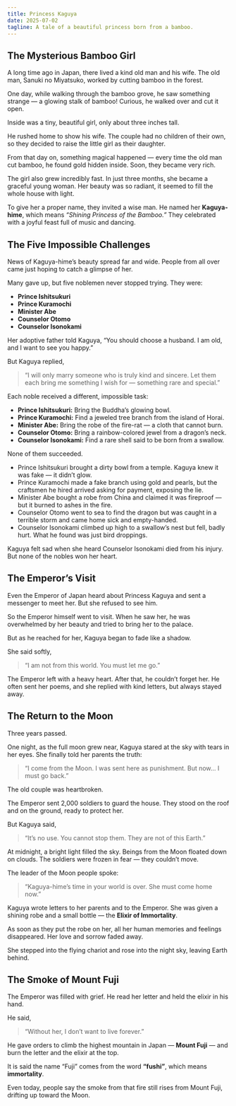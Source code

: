 ```yaml
---
title: Princess Kaguya
date: 2025-07-02
tagline: A tale of a beautiful princess born from a bamboo.
---
```


## The Mysterious Bamboo Girl

A long time ago in Japan, there lived a kind old man and his wife. The old man, Sanuki no Miyatsuko, worked by cutting bamboo in the forest.

One day, while walking through the bamboo grove, he saw something strange — a glowing stalk of bamboo! Curious, he walked over and cut it open.

Inside was a tiny, beautiful girl, only about three inches tall.

He rushed home to show his wife. The couple had no children of their own, so they decided to raise the little girl as their daughter.

From that day on, something magical happened — every time the old man cut bamboo, he found gold hidden inside. Soon, they became very rich.

The girl also grew incredibly fast. In just three months, she became a graceful young woman. Her beauty was so radiant, it seemed to fill the whole house with light.

To give her a proper name, they invited a wise man. He named her **Kaguya-hime**, which means *“Shining Princess of the Bamboo.”* They celebrated with a joyful feast full of music and dancing.

## The Five Impossible Challenges

News of Kaguya-hime’s beauty spread far and wide. People from all over came just hoping to catch a glimpse of her.

Many gave up, but five noblemen never stopped trying. They were:

* **Prince Ishitsukuri**
* **Prince Kuramochi**
* **Minister Abe**
* **Counselor Otomo**
* **Counselor Isonokami**

Her adoptive father told Kaguya, “You should choose a husband. I am old, and I want to see you happy.”

But Kaguya replied,

> “I will only marry someone who is truly kind and sincere. Let them each bring me something I wish for — something rare and special.”

Each noble received a different, impossible task:

* **Prince Ishitsukuri:** Bring the Buddha’s glowing bowl.
* **Prince Kuramochi:** Find a jeweled tree branch from the island of Horai.
* **Minister Abe:** Bring the robe of the fire-rat — a cloth that cannot burn.
* **Counselor Otomo:** Bring a rainbow-colored jewel from a dragon’s neck.
* **Counselor Isonokami:** Find a rare shell said to be born from a swallow.

None of them succeeded.

* Prince Ishitsukuri brought a dirty bowl from a temple. Kaguya knew it was fake — it didn’t glow.
* Prince Kuramochi made a fake branch using gold and pearls, but the craftsmen he hired arrived asking for payment, exposing the lie.
* Minister Abe bought a robe from China and claimed it was fireproof — but it burned to ashes in the fire.
* Counselor Otomo went to sea to find the dragon but was caught in a terrible storm and came home sick and empty-handed.
* Counselor Isonokami climbed up high to a swallow’s nest but fell, badly hurt. What he found was just bird droppings.

Kaguya felt sad when she heard Counselor Isonokami died from his injury. But none of the nobles won her heart.

## The Emperor’s Visit

Even the Emperor of Japan heard about Princess Kaguya and sent a messenger to meet her. But she refused to see him.

So the Emperor himself went to visit. When he saw her, he was overwhelmed by her beauty and tried to bring her to the palace.

But as he reached for her, Kaguya began to fade like a shadow.

She said softly,

> “I am not from this world. You must let me go.”

The Emperor left with a heavy heart. After that, he couldn’t forget her. He often sent her poems, and she replied with kind letters, but always stayed away.

## The Return to the Moon

Three years passed.

One night, as the full moon grew near, Kaguya stared at the sky with tears in her eyes. She finally told her parents the truth:

> “I come from the Moon. I was sent here as punishment. But now\... I must go back.”

The old couple was heartbroken.

The Emperor sent 2,000 soldiers to guard the house. They stood on the roof and on the ground, ready to protect her.

But Kaguya said,

> “It’s no use. You cannot stop them. They are not of this Earth.”

At midnight, a bright light filled the sky. Beings from the Moon floated down on clouds. The soldiers were frozen in fear — they couldn’t move.

The leader of the Moon people spoke:

> “Kaguya-hime’s time in your world is over. She must come home now.”

Kaguya wrote letters to her parents and to the Emperor. She was given a shining robe and a small bottle — the **Elixir of Immortality**.

As soon as they put the robe on her, all her human memories and feelings disappeared. Her love and sorrow faded away.

She stepped into the flying chariot and rose into the night sky, leaving Earth behind.

## The Smoke of Mount Fuji

The Emperor was filled with grief. He read her letter and held the elixir in his hand.

He said,

> “Without her, I don’t want to live forever.”

He gave orders to climb the highest mountain in Japan — **Mount Fuji** — and burn the letter and the elixir at the top.

It is said the name “Fuji” comes from the word **“fushi”**, which means **immortality**.

Even today, people say the smoke from that fire still rises from Mount Fuji, drifting up toward the Moon.
